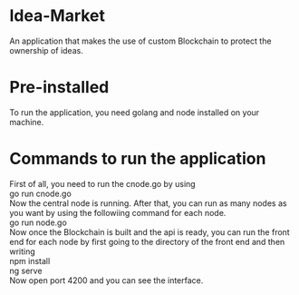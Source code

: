 # Idea-Market
An application that makes the use of custom Blockchain to protect the ownership of ideas.
# Pre-installed
To run the application, you need golang and node installed on your machine.
# Commands to run the application
First of all, you need to run the cnode.go by using <br />
go run cnode.go <br/>
Now the central node is running. After that, you can run as many nodes as you want by using the followiing command for each node.<br/>
go run node.go<br />
Now once the Blockchain is built and the api is ready, you can run the front end for each node by first going to the directory of the front end and then writing<br/>
npm install<br/>ng serve<br/>
Now open port 4200 and you can see the interface.
